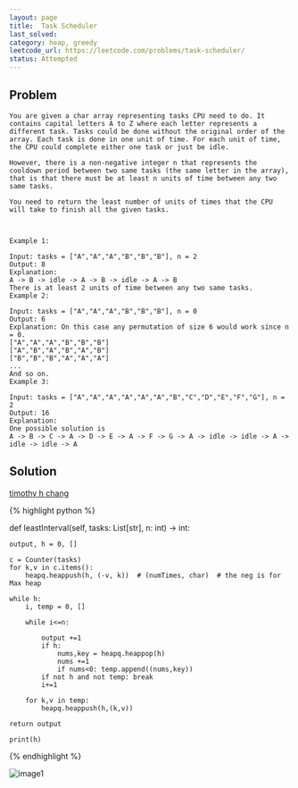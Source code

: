 ```yaml
---
layout: page
title:  Task Scheduler
last_solved: 
category: heap, greedy
leetcode_url: https://leetcode.com/problems/task-scheduler/
status: Attempted
---
```


Problem
-------

```
You are given a char array representing tasks CPU need to do. It contains capital letters A to Z where each letter represents a different task. Tasks could be done without the original order of the array. Each task is done in one unit of time. For each unit of time, the CPU could complete either one task or just be idle.

However, there is a non-negative integer n that represents the cooldown period between two same tasks (the same letter in the array), that is that there must be at least n units of time between any two same tasks.

You need to return the least number of units of times that the CPU will take to finish all the given tasks.

 

Example 1:

Input: tasks = ["A","A","A","B","B","B"], n = 2
Output: 8
Explanation: 
A -> B -> idle -> A -> B -> idle -> A -> B
There is at least 2 units of time between any two same tasks.
Example 2:

Input: tasks = ["A","A","A","B","B","B"], n = 0
Output: 6
Explanation: On this case any permutation of size 6 would work since n = 0.
["A","A","A","B","B","B"]
["A","B","A","B","A","B"]
["B","B","B","A","A","A"]
...
And so on.
Example 3:

Input: tasks = ["A","A","A","A","A","A","B","C","D","E","F","G"], n = 2
Output: 16
Explanation: 
One possible solution is
A -> B -> C -> A -> D -> E -> A -> F -> G -> A -> idle -> idle -> A -> idle -> idle -> A

```

Solution
----------

[timothy h chang](https://www.youtube.com/watch?v=wTUsb3nuOCQ)

{% highlight python %}

def leastInterval(self, tasks: List[str], n: int) -> int:
    
    output, h = 0, []
    
    c = Counter(tasks)
    for k,v in c.items():
        heapq.heappush(h, (-v, k))  # (numTimes, char)  # the neg is for Max heap
    
    while h:
        i, temp = 0, []
        
        while i<=n:
            
            output +=1
            if h:
                nums,key = heapq.heappop(h)
                nums +=1
                if nums<0: temp.append((nums,key))
            if not h and not temp: break
            i+=1
        
        for k,v in temp:
            heapq.heappush(h,(k,v))
    
    return output
    
    print(h)

{% endhighlight %}


![image1]()